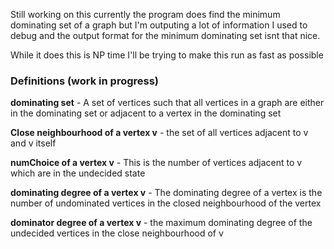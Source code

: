 Still working on this currently the program does find the minimum dominating set of a graph but I'm outputing a lot of information I used to debug and the output format for the minimum dominating set isnt that nice.

While it does this is NP time I'll be trying to make this run as fast as possible

### Definitions (work in progress)
**dominating set** - A set of vertices such that all vertices in a graph are either in the dominating set or adjacent to a vertex in the dominating set

**Close neighbourhood of a vertex v** - the set of all vertices adjacent to v and v itself

**numChoice of a vertex v** - This is the number of vertices adjacent to v which are in the undecided state

**dominating degree of a vertex v** - The dominating degree of a vertex is the number of undominated vertices in the closed neighbourhood of the vertex

**dominator degree of a vertex v** - the maximum dominating degree of the undecided vertices in the close neighbourhood of v